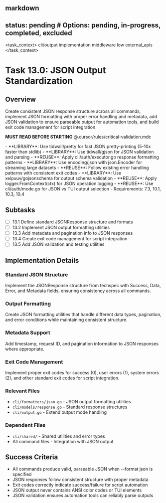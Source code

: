 ## markdown

## status: pending # Options: pending, in-progress, completed, excluded

<task_context>
<domain>cli/output</domain>
<type>implementation</type>
<scope>middleware</scope>
<complexity>low</complexity>
<dependencies>external_apis</dependencies>
</task_context>

# Task 13.0: JSON Output Standardization

## Overview

Create consistent JSON response structure across all commands, implement JSON formatting with proper error handling and metadata, add JSON validation to ensure parseable output for automation tools, and build exit code management for script integration.

<import>**MUST READ BEFORE STARTING** @.cursor/rules/critical-validation.mdc</import>

<requirements>
- **LIBRARY**: Use tidwall/pretty for fast JSON pretty-printing (5-10x faster than stdlib)
- **LIBRARY**: Use tidwall/gjson for JSON validation and parsing
- **REUSE**: Apply cli/auth/executor.go response formatting patterns
- **LIBRARY**: Use encoding/json with json.Encoder for streaming large datasets
- **REUSE**: Follow existing error handling patterns with consistent exit codes
- **LIBRARY**: Use xeipuuv/gojsonschema for output schema validation
- **REUSE**: Apply logger.FromContext(ctx) for JSON operation logging
- **REUSE**: Use cli/auth/mode.go for JSON vs TUI output selection
- Requirements: 7.3, 10.1, 10.3, 10.4
</requirements>

## Subtasks

- [ ] 13.1 Define standard JSONResponse structure and formats
- [ ] 13.2 Implement JSON output formatting utilities
- [ ] 13.3 Add metadata and pagination info to JSON responses
- [ ] 13.4 Create exit code management for script integration
- [ ] 13.5 Add JSON validation and testing utilities

## Implementation Details

### Standard JSON Structure

Implement the JSONResponse structure from techspec with Success, Data, Error, and Metadata fields, ensuring consistency across all commands.

### Output Formatting

Create JSON formatting utilities that handle different data types, pagination, and error conditions while maintaining consistent structure.

### Metadata Support

Add timestamp, request ID, and pagination information to JSON responses where appropriate.

### Exit Code Management

Implement proper exit codes for success (0), user errors (1), system errors (2), and other standard exit codes for script integration.

### Relevant Files

- `cli/formatters/json.go` - JSON output formatting utilities
- `cli/models/response.go` - Standard response structures
- `cli/output.go` - Extend output mode handling

### Dependent Files

- `cli/shared/` - Shared utilities and error types
- All command files - Integration with JSON output

## Success Criteria

- All commands produce valid, parseable JSON when --format json is specified
- JSON responses follow consistent structure with proper metadata
- Exit codes correctly indicate success/failure for script automation
- JSON output never contains ANSI color codes or TUI elements
- JSON validation ensures automation tools can reliably parse outputs
